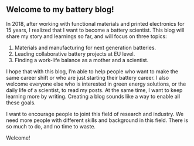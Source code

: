 ## Welcome to my battery blog!

In 2018, after working with functional materials and printed electronics for 15 years, I realized that I want to become a battery scientist.
This blog will share my story and learnings so far, and will focus on three topics:

1.	Materials and manufacturing for next generation batteries.
2.	Leading collaborative battery projects at EU level.
3.	Finding a work-life balance as a mother and a scientist.

I hope that with this blog, I’m able to help people who want to make the same career shift or who are just starting their battery career. I also welcome everyone else who is interested in green energy solutions, or the daily life of a scientist, to read my posts. At the same time, I want to keep learning more by writing. Creating a blog sounds like a way to enable all these goals.

I want to encourage people to joint this field of research and industry. We need more people with different skills and background in this field. There is so much to do, and no time to waste.

Welcome!
